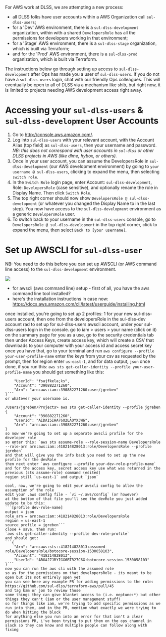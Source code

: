 For AWS work at DLSS, we are attempting a new process:
- all DLSS folks have user accounts within a AWS Organization call `sul-dlss-users`;
- for a 'Dev' AWS environment, there is a `sul-dlss-development` organization, within with a shared `DevelopersRole` has all the permissions for developers working in that environment;
- for a 'Stage' AWS environment, there is a `sul-dlss-stage` organization, which is built via Terraform;
- and for the 'Prod' AWS environment, there is a `sul-dlss-prod` organization, which is built via Terraform.

The instructions below go through setting up access to `sul-dlss-development` after Ops has made you a user of `sul-dlss-users`. If you do not have a `sul-dlss-users` login, chat with our friendly Ops colleagues. This will eventually be open to all of DLSS via a mechanism like shib, but right now, it is limited to projects needing AWS development access right away.

# Accessing your `sul-dlss-users` & `sul-dlss-development` User Accounts

1. Go to http://console.aws.amazon.com/.
2. Log into `sul-dlss-users` with your relevant account, with the Account Alias (top field) as `sul-dlss-users`, then your username and password. *NB: this does not correspond with user accounts in `sul-dlss` or other DLSS projects in AWS (like dlme, hybox, or others).*
3. Once in your user account, you can assume the DevelopersRole in `sul-dlss-development` (our AWS development environment) by going to `your username @ sul-dlss-users`, clicking to expand the menu, then selecting `switch role`.
4. In the `Switch Role` login page, enter Account: `sul-dlss-development`, Role: `DevelopersRole` (case sensitive), and optionally rename the role in Display Name. Then click `Switch Role`.
5. The top right corner should now show `DevelopersRole @ sul-dlss-development` (or whatever you changed the Display Name to in the last step). You now have access to the `sul-dlss-development` environment as a generic `DevelopersRole` user.
6. To switch back to your username in the `sul-dlss-users` console, go to `DevelopersRole @ sul-dlss-development` in the top right corner, click to expand the menu, then select `Back to [your username]`.

# Set up AWSCLI for `sul-dlss-user`

NB: You need to do this before you can set up AWSCLI (or AWS command line access) to the `sul-dlss-development` environment.

![](https://files.slack.com/files-pri/T7SAV7LAD-FBEKSL602/image.png)

- for awscli (aws command line) setup - first of all, you have the aws command line tool installed?
- here's the installation instructions in case now: https://docs.aws.amazon.com/cli/latest/userguide/installing.html

once installed, you're going to set up 2 profiles: 1 for your new sul-dlss-users account, then one from the developersRole in the sul-dlss-dev account
rad
to set up for sul-dlss-users awscli account, under your sul-dlss-users login in the console. go to iam > users > your name (click on it)
on the summary page for you as a use, go to the security credentials tab
then under Access Keys, create access key, which will create a CSV that downloads to your computer with your access id and access secret key
once you have that, go to your terminal and run `aws configure --profile your-user-profile-name`
enter the keys from your csv as requested by the prompt, then for region enter `us-east-1`, and for data output, `json`
once done, if you run this: `aws sts get-caller-identity --profile your-user-profile-name`
you should get something like this:
```{
    "UserId": "fsajfkela;ks",
    "Account": "390882271260",
    "Arn": "arn:aws:iam::390882271260:user/jgreben"
}```
or whatever your username is.

/Users/jgreben/Projects> aws sts get-caller-identity --profile jgreben
{
    "Account": "390882271260", 
    "UserId": "AIDAI5IHA76O2LAOYX3W6", 
    "Arn": "arn:aws:iam::390882271260:user/jgreben"
}
so now we're going to set up a separate awscli profile for the developer role
so enter this: `aws sts assume-role --role-session-name DevelopersRole --role-arn arn:aws:iam::418214828013:role/DevelopersRole --profile jgreben`
and that will give you the info back you need to set up the new profile for the devRole
then next enter `aws configure --profile your-dev-role-profile-name`
and for the access key, secret access key use what was returned in the previous (sts assume-role) command (edited)
region still `us-east-1` and output `json`

cool, now, we're going to edit your awscli config to allow the assumption of the role
edit your .aws config file - `vi ~/.aws/config` (or however)
at the bottom of that file you'll see the devRole you just added
update to be this:
```[profile dev-role-name]
output = json
role_arn = arn:aws:iam::418214828013:role/DevelopersRole
region = us-east-1
source_profile = jgreben```
close + save, then run:
`aws sts get-caller-identity --profile dev-role-profile`
and should get:
```{
    "Arn": "arn:aws:sts::418214828013:assumed-role/DevelopersRole/botocore-session-1530058103",
    "Account": "418214828013",
    "UserId": "AROAJ7JRYIGG6BTR27C6G:botocore-session-1530058103"
}```
now you can run the aws cli with the assumed role
so as for the permissions on that developersRole - its meant to be open but its not entirely open yet
you can see here any example PR for adding permissions to the role: https://github.com/sul-dlss/terraform-aws/pull/45
and tag kam or jon to review those
some things they can give blanket access to (i.e. neptune:*) but other things they can't (iam or the user management stuff)
so for things like iam, we're trying to add specific permissions as we run into them, and in the PR, mention what exactly we were trying to do when hitting the block
for anything else you run into an error for that isn't a clear permissions PR, i've been trying to put them on the ops channel in slack so they can know and multiple people can follow along with fixing